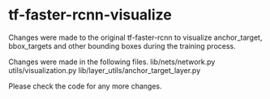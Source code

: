 # tf-faster-rcnn-visualize
Changes were made to the original tf-faster-rcnn to visualize anchor_target, bbox_targets and other bounding boxes during the training process.

Changes were made in the following files.
lib/nets/network.py
utils/visualization.py
lib/layer_utils/anchor_target_layer.py

Please check the code for any more changes. 
